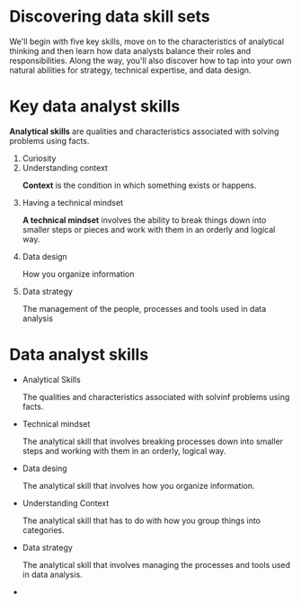 <H1>Discovering data skill sets</H1>

<p1> We'll begin with five key skills, move on to the characteristics of analytical thinking and then learn how data analysts balance their roles and responsibilities. Along the way, you'll also discover how to tap into your own natural abilities for strategy, technical expertise, and data design.</p1>


<h1>Key data analyst skills</h1>

<p><b>Analytical skills</b> are qualities and characteristics associated with solving problems using facts. </p>

<ol>
  <li>Curiosity</li>
  <li>Understanding context</li>
  <p><b>Context</b> is the condition in which something exists or happens. </p>
  <li>Having a technical mindset</li>
  <p><b>A technical mindset</b>  involves the ability to break things down into smaller steps or pieces and work with them in an orderly and logical way.</p>
  <li>Data design</li>
  <p>How you organize information</p>
  <li>Data strategy</li>
  <p>The management of the people, processes and tools used in data analysis</p>
</ol>


<h1>Data analyst skills</h1>

<ul>
  <li>Analytical Skills</li>
  <p>The qualities and characteristics associated with solvinf problems using facts.</p>
  <li>Technical mindset</li>
  <p>The analytical skill that involves breaking processes down into smaller steps and working with them in an orderly, logical way.</p>
  <li>Data desing</li>
  <p>The analytical skill that involves how you organize information.</p>
  <li>Understanding Context</li>
  <p>The analytical skill that has to do with how you group things into categories.</p>
  <li>Data strategy</li>
  <p>The analytical skill that involves managing the processes and tools used in data analysis.</p>
  <li></li>
</ul>

